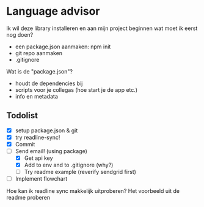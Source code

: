 # Language advisor

Ik wil deze library installeren en aan mijn project beginnen wat moet ik eerst nog doen?

- een package.json aanmaken: npm init
- git repo aanmaken
- .gitignore

Wat is de "package.json"?

- houdt de dependencies bij
- scripts voor je collegas (hoe start je de app etc.)
- info en metadata

## Todolist

- [x] setup package.json & git
- [x] try readline-sync!
- [x] Commit
- [ ] Send email! (using package)
  - [x] Get api key
  - [x] Add to env and to .gitignore (why?)
  - [ ] Try readme example (reverify sendgrid first)
- [ ] Implement flowchart

Hoe kan ik readline sync makkelijk uitproberen?
Het voorbeeld uit de readme proberen
